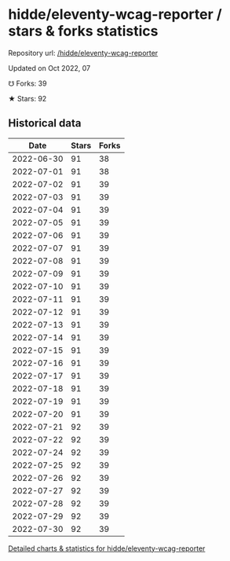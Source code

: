 # hidde/eleventy-wcag-reporter / stars & forks statistics

Repository url: [/hidde/eleventy-wcag-reporter](https://github.com/hidde/eleventy-wcag-reporter)

Updated on Oct 2022, 07

☋ Forks: 39

★ Stars: 92

## Historical data
| Date | Stars | Forks |
|------|-------|-------|
| 2022-06-30 | 91 | 38 | 
| 2022-07-01 | 91 | 38 | 
| 2022-07-02 | 91 | 39 | 
| 2022-07-03 | 91 | 39 | 
| 2022-07-04 | 91 | 39 | 
| 2022-07-05 | 91 | 39 | 
| 2022-07-06 | 91 | 39 | 
| 2022-07-07 | 91 | 39 | 
| 2022-07-08 | 91 | 39 | 
| 2022-07-09 | 91 | 39 | 
| 2022-07-10 | 91 | 39 | 
| 2022-07-11 | 91 | 39 | 
| 2022-07-12 | 91 | 39 | 
| 2022-07-13 | 91 | 39 | 
| 2022-07-14 | 91 | 39 | 
| 2022-07-15 | 91 | 39 | 
| 2022-07-16 | 91 | 39 | 
| 2022-07-17 | 91 | 39 | 
| 2022-07-18 | 91 | 39 | 
| 2022-07-19 | 91 | 39 | 
| 2022-07-20 | 91 | 39 | 
| 2022-07-21 | 92 | 39 | 
| 2022-07-22 | 92 | 39 | 
| 2022-07-24 | 92 | 39 | 
| 2022-07-25 | 92 | 39 | 
| 2022-07-26 | 92 | 39 | 
| 2022-07-27 | 92 | 39 | 
| 2022-07-28 | 92 | 39 | 
| 2022-07-29 | 92 | 39 | 
| 2022-07-30 | 92 | 39 | 


[Detailed charts & statistics for hidde/eleventy-wcag-reporter](https://reviewgithub.com/rep/hidde/eleventy-wcag-reporter)
